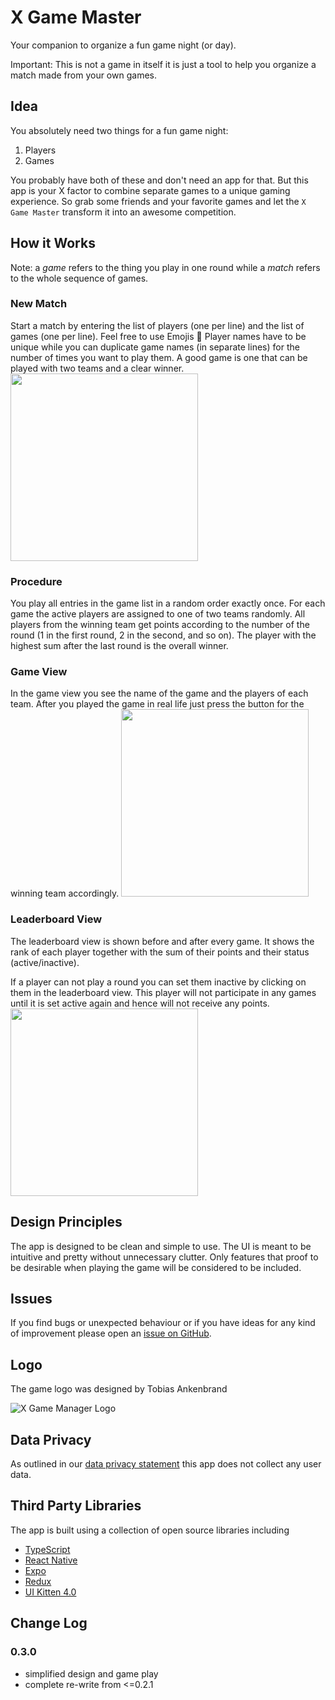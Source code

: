# X Game Master

Your companion to organize a fun game night (or day).

Important: This is not a game in itself it is just a tool to help you organize a match made from your own games.

## Idea

You absolutely need two things for a fun game night:
1. Players
2. Games

You probably have both of these and don't need an app for that.  But this app is your X factor to combine separate games to a unique gaming experience. So grab some friends and your favorite games and let the `X Game Master` transform it into an awesome competition.

## How it Works

Note: a *game* refers to the thing you play in one round while a *match* refers to the whole sequence of games. 

### New Match
Start a match by entering the list of players (one per line) and the list of games (one per line). Feel free to use Emojis :rocket:
Player names have to be unique while you can duplicate game names (in separate lines) for the number of times you want to play them. A good game is one that can be played with two teams and a clear winner.
<img src="./screenshots/ios/iphone/NewMatchScreen.png" width="300">

### Procedure
You play all entries in the game list in a random order exactly once. For each game the active players are assigned to one of two teams randomly. All players from the winning team get points according to the number of the round (1 in the first round, 2 in the second, and so on). The player with the highest sum after the last round is the overall winner.

### Game View
In the game view you see the name of the game and the players of each team. After you played the game in real life just press the button for the winning team accordingly.
<img src="./screenshots/ios/iphone/GameScreen1Darts.png" width="300">

### Leaderboard View
The leaderboard view is shown before and after every game. It shows the rank of each player together with the sum of their points and their status (active/inactive).

If a player can not play a round you can set them inactive by clicking on them in the leaderboard view. This player will not participate in any games until it is set active again and hence will not receive any points.
<img src="./screenshots/ios/iphone/LeaderboardScreen2b.png" width="300">

## Design Principles

The app is designed to be clean and simple to use.
The UI is meant to be intuitive and pretty without unnecessary clutter.
Only features that proof to be desirable when playing the game will be considered to be included.

## Issues

If you find bugs or unexpected behaviour or if you have ideas for any kind of improvement please open an [issue on GitHub](https://github.com/iimog/x-game-master/issues).

## Logo

The game logo was designed by Tobias Ankenbrand

![X Game Manager Logo](./assets/xmenu.png)

## Data Privacy

As outlined in our [data privacy statement](DATA_PRIVACY_STATEMENT) this app does not collect any user data.

## Third Party Libraries
The app is built using a collection of open source libraries including
 - [TypeScript](https://www.typescriptlang.org/)
 - [React Native](https://facebook.github.io/react-native/)
 - [Expo](https://docs.expo.io/)
 - [Redux](https://redux.js.org/)
 - [UI Kitten 4.0](https://akveo.github.io/react-native-ui-kitten/)

## Change Log

### 0.3.0
- simplified design and game play
- complete re-write from <=0.2.1
